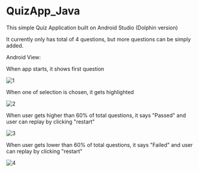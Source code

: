 # QuizApp_Java

This simple Quiz Application built on Android Studio (Dolphin version)

It currently only has total of 4 questions, but more questions can be simply added.

Android View:

When app starts, it shows first question

![1](https://user-images.githubusercontent.com/98497929/194177967-951d3c53-b760-4b77-b638-8c2365ed770c.PNG)

When one of selection is chosen, it gets highlighted

![2](https://user-images.githubusercontent.com/98497929/194177977-199dd51c-2406-41c0-9a44-38cc60c29a5d.PNG)

When user gets higher than 60% of total questions, it says "Passed" and user can replay by clicking "restart"

![3](https://user-images.githubusercontent.com/98497929/194177981-d02393b2-8bec-442f-ab7a-9ed3a8aa5226.PNG)

When user gets lower than 60% of total questions, it says "Failed" and user can replay by clicking "restart"

![4](https://user-images.githubusercontent.com/98497929/194177987-53ae4135-1bc4-4073-aa83-5ac7228b651b.PNG)



